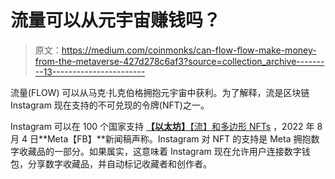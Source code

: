 # 流量可以从元宇宙赚钱吗？

> 原文：<https://medium.com/coinmonks/can-flow-flow-make-money-from-the-metaverse-427d278c6af3?source=collection_archive---------13----------------------->

流量(FLOW) 可以从马克·扎克伯格拥抱元宇宙中获利。为了解释，流是区块链 Instagram 现在支持的不可兑现的令牌(NFT)之一。

Instagram 可以在 100 个国家支持 [**【以太坊】**【流】和多边形 NFTs](https://about.fb.com/news/2022/05/introducing-digital-collectibles-to-showcase-nfts-instagram/) ，2022 年 8 月 4 日**Meta【FB】**新闻稿声称。Instagram 对 NFT 的支持是 Meta 拥抱数字收藏品的一部分。如果属实，这意味着 Instagram 现在允许用户连接数字钱包，分享数字收藏品，并自动标记收藏者和创作者。
